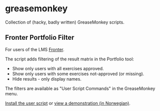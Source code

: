 greasemonkey
============

Collection of (hacky, badly written) GreaseMonkey scripts.

## Fronter Portfolio Filter

For users of the LMS [Fronter](http://com.fronter.info/).

The script adds filtering of the result matrix in the Portfolio tool:

* Show only users with all exercises approved.
* Show only users with some exercises not-approved (or missing).
* Hide results - only display names.

The filters are available as "User Script Commands" in the GreaseMonkey menu.

[Install the user script](https://github.com/hansfn/greasemonkey/raw/master/fronter-portfolio-filter.user.js)
or [view a demonstration (in Norwegian)](https://www.youtube.com/watch?v=sVFqL8UpkTQ).
